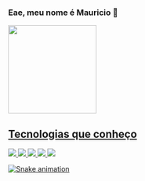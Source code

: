 ### Eae, meu nome é Mauricio 👋

<div align="left">
  <a href="https://github.com/MauricioDolacio">
  <img height="180em" src="https://github-readme-stats.vercel.app/api?username=MauricioDolacio&show_icons=true&theme=github_dark&include_all_commits=true&count_private=true"/>
</div>
 
<h2>Tecnologias que conheço</h2>
<div>
  <img src="https://img.shields.io/badge/Python-3776AB?style=for-the-badge&logo=python&logoColor=white">
  <img src="https://img.shields.io/badge/C-00599C?style=for-the-badge&logo=c&logoColor=white">
  <img src="https://img.shields.io/badge/C%2B%2B-00599C?style=for-the-badge&logo=c%2B%2B&logoColor=white">
  <img src="https://img.shields.io/badge/Java-ED8B00?style=for-the-badge&logo=java&logoColor=white">
  <img src="https://img.shields.io/badge/PostgreSQL-316192?style=for-the-badge&logo=postgresql&logoColor=white">
</div>

  ![Snake animation](https://github.com/MauricioDolacio/MauricioDolacio/blob/output/github-contribution-grid-snake.svg)
  
